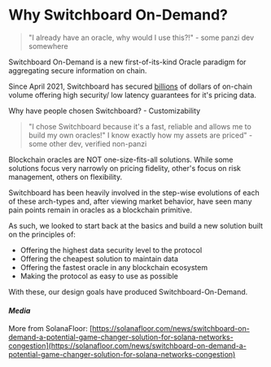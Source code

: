 # Why Switchboard On-Demand?

> "I already have an oracle, why would I use this?!" - some panzi dev somewhere

Switchboard On-Demand is a new first-of-its-kind Oracle paradigm for aggregating secure information on chain.

Since April 2021, Switchboard has secured [billions](https://defillama.com/oracles/Switchboard) of dollars of on-chain volume offering high security/ low latency guarantees for it's pricing data.

Why have people chosen Switchboard? - Customizability

> "I chose Switchboard because it's a fast, reliable and allows me to build my own oracles!" I know exactly how my assets are priced" - some other dev, verified non-panzi

Blockchain oracles are NOT one-size-fits-all solutions. While some solutions focus very narrowly on pricing fidelity, other's focus on risk management, others on flexibility.

Switchboard has been heavily involved in the step-wise evolutions of each of these arch-types and, after viewing market behavior, have seen many pain points remain in oracles as a blockchain primitive.

As such, we looked to start back at the basics and build a new solution built on the principles of:

* Offering the highest data security level to the protocol
* Offering the cheapest solution to maintain data
* Offering the fastest oracle in any blockchain ecosystem
* Making the protocol as easy to use as possible

With these, our design goals have produced Switchboard-On-Demand.

#### _Media_

More from SolanaFloor:  [https://solanafloor.com/news/switchboard-on-demand-a-potential-game-changer-solution-for-solana-networks-congestion](https://solanafloor.com/news/switchboard-on-demand-a-potential-game-changer-solution-for-solana-networks-congestion)


